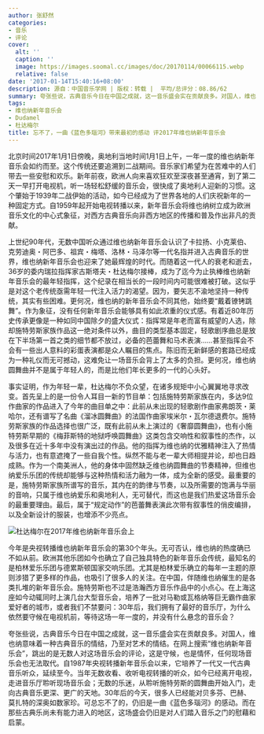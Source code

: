```yaml
---
author: 张舒然
categories:
- 音乐
- 评论
cover:
  alt: ''
  caption: ''
  image: https://images.soomal.cc/images/doc/20170114/00066115.webp
  relative: false
date: '2017-01-14T15:40:16+08:00'
description: 源自：中国音乐学网 | 版权：转载 |  平均/总评分：08.86/62
summary: 夸张些说，古典音乐今日在中国之成就，这一音乐盛会实在贡献良多。对国人，维也纳意味着一种古典音乐的情结，乃至对艺术的情结。在网上搜索“维也纳新年音乐会”，跳出的是无数人对这场音乐会的评论，这是守候，也是情怀，任何现场音乐会也无法取代……
tags:
- 维也纳新年音乐会
- Dudamel
- 杜达梅尔
title: 忘不了，一曲《蓝色多瑙河》带来最初的感动 评2017年维也纳新年音乐会
---
```


北京时间2017年1月1日傍晚，奥地利当地时间1月1日上午，一年一度的维也纳新年音乐会如约而至。这个传统还要追溯到二战期间。音乐家们希望为在苦难中的人们带去一些安慰和欢乐。新年前夜，欧洲人向来喜欢狂欢至深夜甚至通宵，到了第二天一早打开电视机，听一场轻松舒缓的音乐会，很快成了奥地利人迎新的习惯。这个肇始于1939年二战伊始的活动，如今已经成为了世界各地的人们庆祝新年的一种固定方式。自1959年起开始电视转播以来，新年音乐会将维也纳树立成为欧洲音乐文化的中心式象征，对西方古典音乐向非西方地区的传播和普及作出非凡的贡献。

上世纪90年代，无数中国听众通过维也纳新年音乐会认识了卡拉扬、小克莱伯、克劳迪奥・阿巴多、祖宾・梅塔、洛林・马泽尔等一代名指并进入古典音乐的世界，维也纳新年音乐会也迎来了她最辉煌的时代。而随着这一代人的衰老和逝去，36岁的委内瑞拉指挥家古斯塔夫・杜达梅尔接棒，成为了迄今为止执棒维也纳新年音乐会的最年轻指挥，这个纪录在相当长的一段时间内可能很难被打破。这似乎是对这个老传统亟需年轻一代注入活力的渴望。因为，要矢志不渝地坚持一种传统，其实有些困难。更何况，维也纳的新年音乐会不同其他，始终要“戴着镣铐跳舞”。作为象征，没有任何新年音乐会能够具有如此浓重的仪式感。有着近80年历史传承更像是一种如同中国除夕的盛大仪式：指挥常是年老而富有威望的人选，除却施特劳斯家族作品这一绝对条件以外，曲目的类型基本固定，轻歌剧序曲总是放在下半场第一首之类的细节都不放过，必备的芭蕾舞和马术表演……甚至指挥会不会有一些出人意料的彩蛋表演都是众人瞩目的焦点。陈旧而无新鲜感的套路已经成为一种礼仪而无可撼动，这难免让一场音乐会背上了太多的负担。更何况，维也纳圆舞曲并不是属于年轻人的，而是比他们年长更多的一代的心头好。

事实证明，作为年轻一辈，杜达梅尔不负众望，在诸多规矩中小心翼翼地寻求改变。首先呈上的是一份令人耳目一新的节目单：包括施特劳斯家族在内，多达9位作曲家的作品进入了今年的曲目单之中：此前从未出现的轻歌剧作曲家弗朗茨・莱哈尔，还有谱写了名曲《溜冰圆舞曲》的法国作曲家埃米尔・瓦尔德退费尔。施特劳斯家族的作品选择也很广泛，既有此前从未上演过的《奢靡圆舞曲》，也有小施特劳斯早期的《梅菲斯特的地狱呼唤圆舞曲》这类包含交响性和叙事性的杰作，以及很多在近十多年中没有演出过的作品。他的指挥为维也纳的优雅精神注入了热情与活力，也有意遮掩了一些自我个性。纵然不能与老一辈大师相提并论，却也日趋成熟。作为一个南美洲人，他的身体中固然缺乏维也纳圆舞曲的节奏精神，但维也纳爱乐乐团的传统却能够与这种热情和活力融为一体，成为全新的感受。最重要的是，施特劳斯家族所谱写的音乐，其内在的韵律与节奏，以及所需要的饱满与华丽的音响，只属于维也纳爱乐和奥地利人，无可替代，而这也是我们热爱这场音乐会的最重要理由。最后，属于“规定动作”的芭蕾舞表演此次带有叙事性的俏皮编排，以及全新设计的服装，也增添不少亮点。

![杜达梅尔在2017年维也纳新年音乐会上](https://images.soomal.cc/images/doc/20170114/00066115.webp)





今年是央视转播维也纳新年音乐会的第30个年头。无可否认，维也纳的热度确已不如从前。欧洲其他乐团如今也确立了自己独具特色的新年音乐会传统，最知名的是柏林爱乐乐团与德累斯顿国家交响乐团。尤其是柏林爱乐确立的每年一主题的原则涉猎了更多样的作品，也吸引了很多人的关注。在中国，伴随维也纳催生的是各类扎堆的新年音乐会。施特劳斯也不过是浩瀚西方音乐作品中的小点心。在上海这座如今动辄同时上演几台大型音乐会，培养了一批对马勒或瓦格纳等巨无霸作曲家爱好者的城市，或者我们不禁要问：30年后，我们拥有了最好的音乐厅，为什么依然要守候在电视机前，等待这场一年一度的，并没有什么悬念的音乐会？

夸张些说，古典音乐今日在中国之成就，这一音乐盛会实在贡献良多。对国人，维也纳意味着一种古典音乐的情结，乃至对艺术的情结。在网上搜索“维也纳新年音乐会”，跳出的是无数人对这场音乐会的评论，这是守候，也是情怀，任何现场音乐会也无法取代。自1987年央视转播新年音乐会以来，它培养了一代又一代古典音乐听众，延续至今。当年无数收看、收听电视转播的听众，如今已经离开电视，走进音乐厅聆听现场音乐会；无数的乐迷，从聆听施特劳斯的圆舞曲开始入门，走向古典音乐更深、更广的天地。30年后的今天，很多人已经能对贝多芬、巴赫、莫扎特的深奥如数家珍。可总忘不了的，仍旧是一曲《蓝色多瑙河》的感动。而在那些古典乐尚未有能力进入的地区，这场盛会仍旧是对人们踏入音乐之门的慰藉和启蒙。